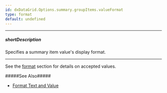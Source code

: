 ```yaml
---
id: dxDataGrid.Options.summary.groupItems.valueFormat
type: format
default: undefined
---
```

---
##### shortDescription
Specifies a summary item value's display format.

---
See the [format](/api-reference/50%20Common/Object%20Structures/format/format.md '/Documentation/ApiReference/Common/Object_Structures/format/') section for details on accepted values. 

#####See Also#####
- [Format Text and Value](/concepts/05%20Widgets/DataGrid/65%20Summaries/40%20Format%20Text%20and%20Value.md '/Documentation/Guide/Widgets/DataGrid/Summaries/Format_Text_and_Value/')